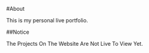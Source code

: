 #About

This is my personal live portfolio.

##Notice

The Projects On The Website Are Not Live To View Yet.
